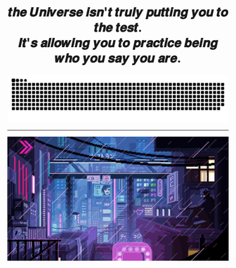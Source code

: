 <div align="center" >
<h1>𝒕𝒉𝒆 𝑼𝒏𝒊𝒗𝒆𝒓𝒔𝒆 𝒊𝒔𝒏'𝒕 𝒕𝒓𝒖𝒍𝒚 𝒑𝒖𝒕𝒕𝒊𝒏𝒈 𝒚𝒐𝒖 𝒕𝒐 𝒕𝒉𝒆 𝒕𝒆𝒔𝒕.<br/>
𝑰𝒕'𝒔 𝒂𝒍𝒍𝒐𝒘𝒊𝒏𝒈 𝒚𝒐𝒖 𝒕𝒐 𝒑𝒓𝒂𝒄𝒕𝒊𝒄𝒆 𝒃𝒆𝒊𝒏𝒈 𝒘𝒉𝒐 𝒚𝒐𝒖 𝒔𝒂𝒚 𝒚𝒐𝒖 𝒂𝒓𝒆.</h1>

<img src="https://github.com/almutenmars/almutenmars/blob/main/github-user-contribution.svg" />

<hr/>

![cyberpunk](https://github.com/almutenmars/almutenmars/blob/main/2825787.gif)
</div>

<!-- ![pikachu](https://github.com/almutenmars/almutenmars/blob/main/pikachu.gif) -->
